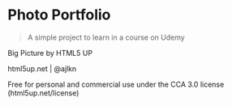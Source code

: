 # Photo Portfolio

> A simple project to learn in a course on Udemy

Big Picture by HTML5 UP

html5up.net | @ajlkn

Free for personal and commercial use under the CCA 3.0 license (html5up.net/license)
